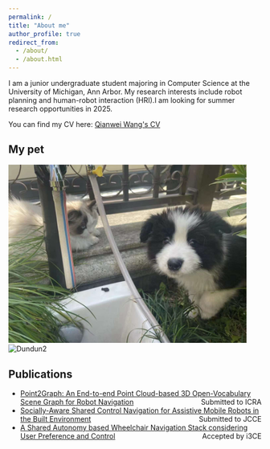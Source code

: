 ```yaml
---
permalink: /
title: "About me"
author_profile: true
redirect_from: 
  - /about/
  - /about.html
---
```


I am a junior undergraduate student majoring in Computer Science at the University of Michigan, Ann Arbor. My research interests include robot planning and human-robot interaction (HRI).I am looking for summer research opportunities in 2025.

You can find my CV here: [Qianwei Wang's CV](../assets/)



## My pet
<div style="display: inline-block; margin-right: 30px;">
    <img src="../assets/dog1.png" alt="Dundun" style="width:500px;"/>
</div>
<div style="display: inline-block;">
    <img src="../assets/dog2.png" alt="Dundun2" style="width:500px;"/>
</div>


## Publications
- [Point2Graph: An End-to-end Point Cloud-based 3D Open-Vocabulary Scene Graph for Robot Navigation](https://www.arxiv.org/abs/2409.10350) <span style="float: right;">Submitted to ICRA</span>
- [Socially-Aware Shared Control Navigation for Assistive Mobile Robots in the Built Environment](https://arxiv.org/abs/2405.17279) <span style="float: right;">Submitted to JCCE</span>
- [A Shared Autonomy based Wheelchair Navigation Stack considering User Preference and Control]() <span style="float: right;">Accepted by i3CE</span>

